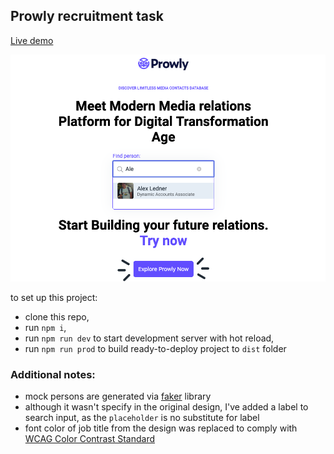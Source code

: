 ## Prowly recruitment task

[Live demo](https://prowly-recruitment-task.jakubemfoto.pl/)

![demo image](./demo/demo.png)

to set up this project:
- clone this repo,
- run `npm i`,
- run `npm run dev` to start development server with hot reload,
- run `npm run prod` to build ready-to-deploy project to `dist` folder

### Additional notes:
- mock persons are generated via [faker](https://www.npmjs.com/package/faker) library
- although it wasn't specify in the original design, I've added a label to search input, as the `placeholder` is no substitute for label
- font color of job title from the design was replaced to comply with [WCAG Color Contrast Standard](https://www.w3.org/TR/WCAG20/)
